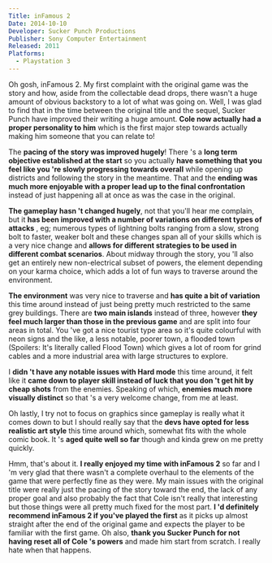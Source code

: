 ```yaml
---
Title: inFamous 2
Date: 2014-10-10
Developer: Sucker Punch Productions  
Publisher: Sony Computer Entertainment  
Released: 2011  
Platforms:
  - Playstation 3
---
```


Oh gosh, inFamous 2. My first complaint with the original game was the story
and how, aside from the collectable dead drops, there wasn't a huge amount of
obvious backstory to a lot of what was going on. Well, I was glad to find that
in the time between the original title and the sequel, Sucker Punch have
improved their writing a huge amount. **Cole now actually had a proper
personality to him** which is the first major step towards actually making him
someone that you can relate to!

The **pacing of the story was improved hugely**! There 's a **long term
objective established at the start** so you actually **have something that you
feel like you 're slowly progressing towards overall** while opening up
districts and following the story in the meantime. That and the **ending was
much more enjoyable with a proper lead up to the final confrontation** instead
of just happening all at once as was the case in the original.

**The gameplay hasn 't changed hugely**, not that you'll hear me complain, but
it **has been improved with a number of variations on different types of
attacks** , eg; numerous types of lightning bolts ranging from a slow, strong
bolt to faster, weaker bolt and these changes span all of your skills which is
a very nice change and **allows for different strategies to be used in
different combat scenarios**. About midway through the story, you 'll also get
an entirely new non-electrical subset of powers, the element depending on your
karma choice, which adds a lot of fun ways to traverse around the environment.

**The environment** was very nice to traverse and **has quite a bit of
variation** this time around instead of just being pretty much restricted to
the same grey buildings. There are **two main islands** instead of three,
however **they feel much larger than those in the previous game** and are
split into four areas in total. You 've got a nice tourist type area so it's
quite colourful with neon signs and the like, a less notable, poorer town, a
flooded town (Spoilers: It's literally called Flood Town) which gives a lot of
room for grind cables and a more industrial area with large structures to
explore.

I **didn 't have any notable issues with Hard mode** this time around, it felt
like it **came down to player skill instead of luck that you don 't get hit by
cheap shots** from the enemies. Speaking of which, **enemies much more
visually distinct** so that 's a very welcome change, from me at least.

Oh lastly, I try not to focus on graphics since gameplay is really what it
comes down to but I should really say that the **devs have opted for less
realistic art style** this time around which, somewhat fits with the whole
comic book. It 's **aged quite well so far** though and kinda grew on me
pretty quickly.

Hmm, that's about it. **I really enjoyed my time with inFamous 2** so far and
I 'm very glad that there wasn't a complete overhaul to the elements of the
game that were perfectly fine as they were. My main issues with the original
title were really just the pacing of the story toward the end, the lack of any
proper goal and also probably the fact that Cole isn't really that interesting
but those things were all pretty much fixed for the most part. **I 'd
definitely recommend inFamous 2 if you've played the first** as it picks up
almost straight after the end of the original game and expects the player to
be familiar with the first game. Oh also, **thank you Sucker Punch for not
having reset all of Cole 's powers** and made him start from scratch. I really
hate when that happens.

